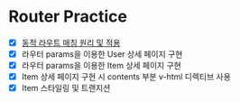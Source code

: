 # Router Practice

- [x] [동적 라우트 매칭 원리 및 적용](https://router.vuejs.org/guide/essentials/dynamic-matching.html)
- [x] 라우터 params을 이용한 User 상세 페이지 구현
- [x] 라우터 params을 이용한 Item 상세 페이지 구현
- [x] Item 상세 페이지 구현 시 contents 부분 v-html 디렉티브 사용
- [x] Item 스타일링 및 트랜지션
